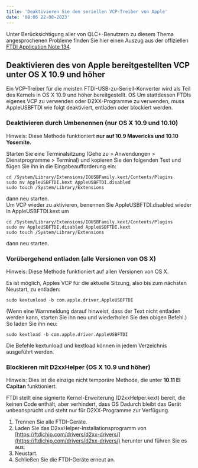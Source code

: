 ```yaml
---
title: 'Deaktivieren Sie den seriellen VCP-Treiber von Apple'
date: '08:06 22-08-2023'
---
```


Unter Berücksichtigung aller von QLC+-Benutzern zu diesem Thema angesprochenen Probleme finden Sie hier einen Auszug aus der offiziellen [FTDI Application Note 134](https://www.ftdichip.com/Support/Documents/AppNotes/AN_134_FTDI_Drivers_Installation_Guide_for_MAC_OSX.pdf).

## Deaktivieren des von Apple bereitgestellten VCP unter OS X 10.9 und höher

Ein VCP-Treiber für die meisten FTDI-USB-zu-Seriell-Konverter wird als Teil des Kernels in OS X 10.9 und höher bereitgestellt. OS Um stattdessen FTDIs eigenes VCP zu verwenden oder D2XX-Programme zu verwenden, muss AppleUSBFTDI wie folgt deaktiviert, entladen oder blockiert werden.

### Deaktivieren durch Umbenennen (nur OS X 10.9 und 10.10)

Hinweis: Diese Methode funktioniert **nur auf 10.9 Mavericks und 10.10 Yosemite.**  

Starten Sie eine Terminalsitzung (Gehe zu > Anwendungen > Dienstprogramme > Terminal) und kopieren Sie den folgenden Text und fügen Sie ihn in die Eingabeaufforderung ein:

```
cd /System/Library/Extensions/IOUSBFamily.kext/Contents/Plugins
sudo mv AppleUSBFTDI.kext AppleUSBFTDI.disabled
sudo touch /System/Library/Extensions
```

dann neu starten.  
Um VCP wieder zu aktivieren, benennen Sie AppleUSBFTDI.disabled wieder in AppleUSBFTDI.kext um

```
cd /System/Library/Extensions/IOUSBFamily.kext/Contents/Plugins
sudo mv AppleUSBFTDI.disabled AppleUSBFTDI.kext
sudo touch /System/Library/Extensions
```

dann neu starten.

### Vorübergehend entladen (alle Versionen von OS X)

Hinweis: Diese Methode funktioniert auf allen Versionen von OS X.  

Es ist möglich, Apples VCP für die aktuelle Sitzung, also bis zum nächsten Neustart, zu entladen:

```
sudo kextunload -b com.apple.driver.AppleUSBFTDI
```

(Wenn eine Warnmeldung darauf hinweist, dass der Text nicht entladen werden kann, starten Sie ihn neu und wiederholen Sie den obigen Befehl.) So laden Sie ihn neu:

```
sudo kextload -b com.apple.driver.AppleUSBFTDI
```

Die Befehle kextunload und kextload können in jedem Verzeichnis ausgeführt werden.

### Blockieren mit D2xxHelper (OS X 10.9 und höher)

Hinweis: Dies ist die einzige nicht temporäre Methode, die unter **10.11 El Capitan** funktioniert.

FTDI stellt eine signierte Kernel-Erweiterung (D2xxHelper.kext) bereit, die keinen Code enthält, aber verhindert, dass OS Dadurch bleibt das Gerät unbeansprucht und steht nur für D2XX-Programme zur Verfügung.  
1. Trennen Sie alle FTDI-Geräte.  
2. Laden Sie das D2xxHelper-Installationsprogramm von [https://ftdichip.com/drivers/d2xx-drivers/](https://ftdichip.com/drivers/d2xx-drivers/) herunter und führen Sie es aus.  
3. Neustart.  
4. Schließen Sie die FTDI-Geräte erneut an.